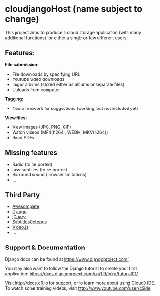 # cloudjangoHost (name subject to change)

This project aims to produce a cloud storage application (with many additional functions) for either a single or few different users.

## Features:
**File submission:**
- File downloads by specifying URL
- Youtube video downloads
- Imgur albums (stored either as albums or separate files)
- Uploads from computer

**Tagging:**
- Neural network for suggestions (working, but not included yet)

**View files:**
- View images (JPG, PNG, GIF)
- Watch videos (MP4(h264), WEBM, MKV(h264))
- Read PDFs

## Missing features
- Radio (to be ported)
- .ass subtitles (to be ported)
- Surround sound (browser limitations)
- ...

## Third Party
- [Awesomplete](https://github.com/LeaVerou/awesomplete)
- [Django](https://github.com/django/django)
- [jQuery](https://github.com/jquery/jquery)
- [SubtitlesOctopus](https://github.com/Dador/JavascriptSubtitlesOctopus)
- [Video.js](https://github.com/videojs/video.js)
- ...

## Support & Documentation

Django docs can be found at https://www.djangoproject.com/

You may also want to follow the Django tutorial to create your first application:
https://docs.djangoproject.com/en/1.9/intro/tutorial01/

Visit http://docs.c9.io for support, or to learn more about using Cloud9 IDE.
To watch some training videos, visit http://www.youtube.com/user/c9ide

